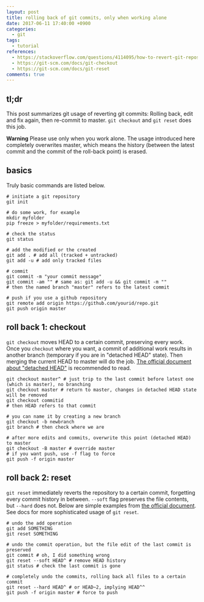 ```yaml
---
layout: post
title: rolling back of git commits, only when working alone
date: 2017-06-11 17:40:00 +0900
categories:
  - git
tags:
  - tutorial
references:
  - https://stackoverflow.com/questions/4114095/how-to-revert-git-repository-to-a-previous-commit
  - https://git-scm.com/docs/git-checkout
  - https://git-scm.com/docs/git-reset
comments: true
---
```


## tl;dr

This post summarizes git usage of reverting git commits: Rolling back, edit and fix again, then re-commit to master. `git checkout` and `git reset` does this job.

**Warning** Please use only when you work alone. The usage introduced here completely overwrites master, which means the history (between the latest commit and the commit of the roll-back point) is erased.

## basics

Truly basic commands are listed below.

```shell
# initiate a git repository
git init

# do some work, for example
mkdir myfolder
pip freeze > myfolder/requirements.txt

# check the status
git status

# add the modified or the created
git add . # add all (tracked + untracked)
git add -u # add only tracked files

# commit
git commit -m "your commit message"
git commit -am "" # same as: git add -u && git commit -m ""
# then the named branch "master" refers to the latest commit

# push if you use a github repository
git remote add origin https://github.com/yourid/repo.git
git push origin master
```

## roll back 1: checkout

`git checkout` moves HEAD to a certain commit, preserving every work. Once you `checkout` where you want, a commit of additional work results in another branch (temporary if you are in "detached HEAD" state). Then merging the current HEAD to master will do the job. [The official document about "detached HEAD"](https://git-scm.com/docs/git-checkout#_detached_head) is recommended to read.

```shell
git checkout master^ # just trip to the last commit before latest one (which is master), no branching
git checkout master # return to master, changes in detached HEAD state will be removed
git checkout commitid
# then HEAD refers to that commit

# you can name it by creating a new branch
git checkout -b newbranch
git branch # then check where we are

# after more edits and commits, overwrite this point (detached HEAD) to master
git checkout -B master # override master
# if you want push, use -f flag to force
git push -f origin master
```

## roll back 2: reset

`git reset` immediately reverts the repository to a certain commit, forgetting every commit history in between. `--soft` flag preserves the file contents, but `--hard` does not. Below are simple examples from [the official document](https://git-scm.com/docs/git-reset#_examples). See docs for more sophisticated usage of `git reset`.

```shell
# undo the add operation
git add SOMETHING
git reset SOMETHING

# undo the commit operation, but the file edit of the last commit is preserved
git commit # oh, I did something wrong
git reset --soft HEAD^ # remove HEAD history
git status # check the last commit is gone

# completely undo the commits, rolling back all files to a certain commit
git reset --hard HEAD^ # or HEAD~2, implying HEAD^^
git push -f origin master # force to push
```
